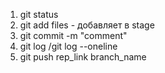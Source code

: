 1. git status
2. git add files - добавляет в stage
3. git commit -m "comment"
4. git log /git log --oneline
5. git push rep_link branch_name